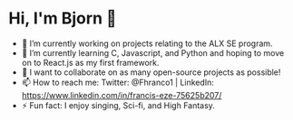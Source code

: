 # Hi, I'm Bjorn 👋


- 🔭 I’m currently working on projects relating to the ALX SE program.
- 🌱 I’m currently learning C, Javascript, and Python and hoping to move on to React.js as my first framework.
- 👯 I want to collaborate on as many open-source projects as possible!
- 📫 How to reach me: Twitter: @Fhranco1 | LinkedIn: https://www.linkedin.com/in/francis-eze-75625b207/
- ⚡ Fun fact: I enjoy singing, Sci-fi, and High Fantasy.
